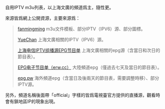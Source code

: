自用IPTV m3u列表，以上海文廣的頻道爲主，隨性更。

來源皆爲網上公開資源，主要來源爲：
> [fanmingming](https://github.com/fanmingming/live) m3u文件模板、部分IPTV（IPV6）源、部分圖標。
> 
> [YueChan](https://github.com/YueChan/Live) 上海文廣相關的IPTV（IPV6）源。
> 
> [上海电信IPTV组播源EPG节目单](https://www.right.com.cn/FORUM/thread-8280221-1-1.html) 上海文廣相關的epg源（含當日和次日的節目表）。
> 
> [EPG电子节目单（erw.cc）](http://epg.erw.cc/) 大陸頻道epg（僅過去七天及當日的節目表）。
> 
> [epg.pw](https://epg.pw/) 海外頻道epg（含當日及後兩天的節目表，需要調整時移）、部分IPTV源。

另外，頻道名稱後面帶「official」字樣的皆爲電視臺官方提供的直播源，觀看時會有鎖地區IP的現象出現。
